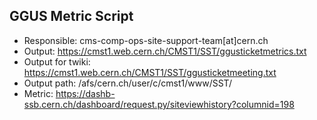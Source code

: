 GGUS Metric Script
------------------
- Responsible: cms-comp-ops-site-support-team[at]cern.ch 
- Output: https://cmst1.web.cern.ch/CMST1/SST/ggusticketmetrics.txt
- Output for twiki: https://cmst1.web.cern.ch/CMST1/SST/ggusticketmeeting.txt
- Output path: /afs/cern.ch/user/c/cmst1/www/SST/
- Metric: https://dashb-ssb.cern.ch/dashboard/request.py/siteviewhistory?columnid=198
